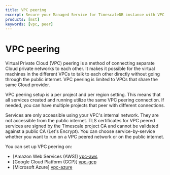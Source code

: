 ```yaml
---
title: VPC peering
excerpt: Secure your Managed Service for TimescaleDB instance with VPC peering
products: [mst]
keywords: [vpc, peer]
---
```


# VPC peering

Virtual Private Cloud (VPC) peering is a method of connecting separate Cloud
private networks to each other. It makes it possible for the virtual machines in
the different VPCs to talk to each other directly without going through the
public internet. VPC peering is limited to VPCs that share the same Cloud
provider.

VPC peering setup is a per project and per region setting. This means that all
services created and running utilize the same VPC peering connection. If needed,
you can have multiple projects that peer with different connections.

<Highlight type="note">
Services are only accessible using your VPC's internal network. They are not
accessible from the public internet. TLS certificates for VPC peered services are
signed by the Timescale project CA and cannot be validated against a public CA
(Let's Encrypt). You can choose service-by-service whether you want to run on a VPC
peered network or on the public internet.
</Highlight>

You can set up VPC peering on:

*   [Amazon Web Services (AWS)] [vpc-aws]
*   [Google Cloud Platform (GCP)] [vpc-gcp]
*   [Microsoft Azure] [vpc-azure]

[vpc-aws]: /mst/:currentVersion:/vpc-peering/vpc-peering-aws
[vpc-gcp]: /mst/:currentVersion:/vpc-peering/vpc-peering-gcp
[vpc-azure]: /mst/:currentVersion:/vpc-peering/vpc-peering-azure
